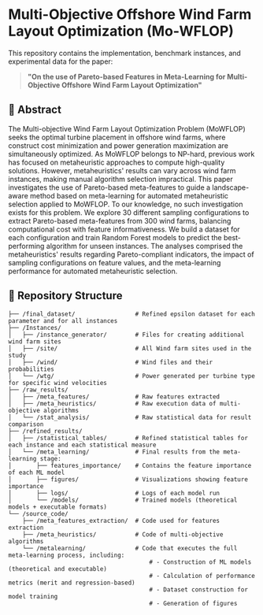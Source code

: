 

# Multi-Objective Offshore Wind Farm Layout Optimization (Mo-WFLOP)  

This repository contains the implementation, benchmark instances, and experimental data for the paper:  

> **"On the use of Pareto-based Features in Meta-Learning for Multi-Objective Offshore Wind Farm Layout Optimization"**  

## 📄 Abstract  

The Multi-objective Wind Farm Layout Optimization Problem (MoWFLOP) seeks the optimal turbine placement in offshore wind farms, where construct cost minimization and power generation maximization are simultaneously optimized. As MoWFLOP belongs to NP-hard, previous work has focused on metaheuristic approaches to compute high-quality solutions. However, metaheuristics' results can vary across wind farm instances, making manual algorithm selection impractical. This paper investigates the use of Pareto-based meta-features to guide a landscape-aware method based on meta-learning for automated metaheuristic selection applied to MoWFLOP. To our knowledge, no such investigation exists for this problem. We explore 30 different sampling configurations to extract Pareto-based meta-features from 300 wind farms, balancing computational cost with feature informativeness. We build a dataset for each configuration and train Random Forest models to predict the best-performing algorithm for unseen instances. The analyses comprised the metaheuristics' results regarding Pareto-compliant indicators, the impact of sampling configurations on feature values, and the meta-learning performance for automated metaheuristic selection.

## 📂 Repository Structure  
```
├── /final_dataset/                 # Refined epsilon dataset for each parameter and for all instances
├── /Instances/                 
│   ├── /instance_generator/        # Files for creating additional wind farm sites
│   ├── /site/                      # All Wind farm sites used in the study
│   ├── /wind/                      # Wind files and their probabilities
│   └── /wtg/                       # Power generated per turbine type for specific wind velocities
├── /raw_results/               
│   ├── /meta_features/             # Raw features extracted
│   ├── /meta_heuristics/           # Raw execution data of multi-objective algorithms
│   └── /stat_analysis/             # Raw statistical data for result comparison
├── /refined_results/           
│   ├── /statistical_tables/        # Refined statistical tables for each instance and each statistical measure 
│   └── /meta_learning/             # Final results from the meta-learning stage:
│       ├── features_importance/    # Contains the feature importance of each ML model
│       ├── figures/                # Visualizations showing feature importance
│       ├── logs/                   # Logs of each model run
│       └── /models/                # Trained models (theoretical models + executable formats)
└── /source_code/
    ├── /meta_features_extraction/  # Code used for features extraction
    ├── /meta_heuristics/           # Code of multi-objective algorithms
    └── /metalearning/              # Code that executes the full meta-learning process, including:
                                        # - Construction of ML models (theoretical and executable)
                                        # - Calculation of performance metrics (merit and regression-based)
                                        # - Dataset construction for model training
                                        # - Generation of figures
```